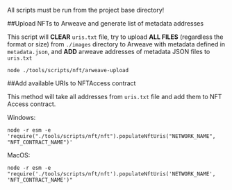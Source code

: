 All scripts must be run from the project base directory!


##Upload NFTs to Arweave and generate list of metadata addresses

This script will **CLEAR** `uris.txt` file, try to upload **ALL FILES** (regardless the format or size)
 from `./images` directory to Arweave with metadata defined in `metadata.json`, and **ADD** arweave addresses of metadata
JSON files to `uris.txt`

    node ./tools/scripts/nft/arweave-upload


##Add available URIs to NFTAccess contract

This method will take all addresses from `uris.txt` file and add them to NFT Access contract.

Windows:

    node -r esm -e 'require("./tools/scripts/nft/nft").populateNftUris("NETWORK_NAME", "NFT_CONTRACT_NAME")'

MacOS:

    node -r esm -e "require('./tools/scripts/nft/nft').populateNftUris('NETWORK_NAME', 'NFT_CONTRACT_NAME')"




